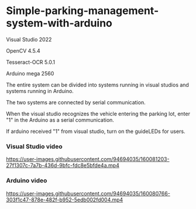 # Simple-parking-management-system-with-arduino

Visual Studio 2022

OpenCV 4.5.4

Tesseract-OCR 5.0.1

Arduino mega 2560



The entire system can be divided into systems running in visual studios and systems running in Arduino.

The two systems are connected by serial communication. 

When the visual studio recognizes the vehicle entering the parking lot, enter "1" in the Arduino as a serial communication.

If arduino received "1" from visual studio, turn on the guideLEDs for users.



### Visual Studio video
    


https://user-images.githubusercontent.com/94694035/160081203-27f1307c-7a7b-436d-9bfc-fdc8e5bfde4a.mp4


### Arduino video

https://user-images.githubusercontent.com/94694035/160080766-303f1c47-878e-482f-b952-5edb002fd004.mp4
